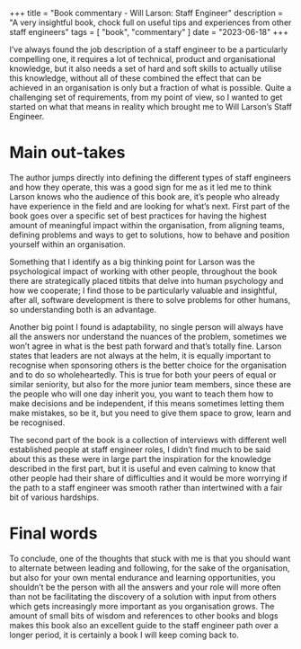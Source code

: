 +++
title = "Book commentary - Will Larson: Staff Engineer"
description = "A very insightful book, chock full on useful tips and experiences from other staff engineers"
tags = [
  "book",
  "commentary"
]
date = "2023-06-18"
+++

I’ve always found the job description of a staff engineer to be a particularly
compelling one, it requires a lot of technical, product and organisational
knowledge, but it also needs a set of hard and soft skills to actually utilise
this knowledge, without all of these combined the effect that can be achieved in
an organisation is only but a fraction of what is possible. Quite a challenging
set of requirements, from my point of view, so I wanted to get started on what
that means in reality which brought me to Will Larson’s Staff Engineer.

# Main out-takes

The author jumps directly into defining the different types of staff engineers
and how they operate, this was a good sign for me as it led me to think Larson
knows who the audience of this book are, it’s people who already have experience
in the field and are looking for what’s next. First part of the book goes over a
specific set of best practices for having the highest amount of meaningful
impact within the organisation, from aligning teams, defining problems and ways
to get to solutions, how to behave and position yourself within an organisation.

Something that I identify as a big thinking point for Larson was the
psychological impact of working with other people, throughout the book there are
strategically placed titbits that delve into human psychology and how we
cooperate; I find those to be particularly valuable and insightful, after all,
software development is there to solve problems for other humans, so
understanding both is an advantage.

Another big point I found is adaptability, no single person will always have all
the answers nor understand the nuances of the problem, sometimes we won’t agree
in what is the best path forward and that’s totally fine. Larson states that
leaders are not always at the helm, it is equally important to recognise when
sponsoring others is the better choice for the organisation and to do so
wholeheartedly. This is true for both your peers of equal or similar seniority,
but also for the more junior team members, since these are the people who will
one day inherit you, you want to teach them how to make decisions and be
independent, if this means sometimes letting them make mistakes, so be it, but
you need to give them space to grow, learn and be recognised.

The second part of the book is a collection of interviews with different well
established people at staff engineer roles, I didn’t find much to be said about
this as these were in large part the inspiration for the knowledge described in
the first part, but it is useful and even calming to know that other people had
their share of difficulties and it would be more worrying if the path to a staff
engineer was smooth rather than intertwined with a fair bit of various
hardships.

# Final words

To conclude, one of the thoughts that stuck with me is that you should want to
alternate between leading and following, for the sake of the organisation, but
also for your own mental endurance and learning opportunities, you shouldn’t be
the person with all the answers and your role will more often than not be
facilitating the discovery of a solution with input from others which gets
increasingly more important as you organisation grows. The amount of small bits
of wisdom and references to other books and blogs makes this book also an
excellent guide to the staff engineer path over a longer period, it is certainly
a book I will keep coming back to.
